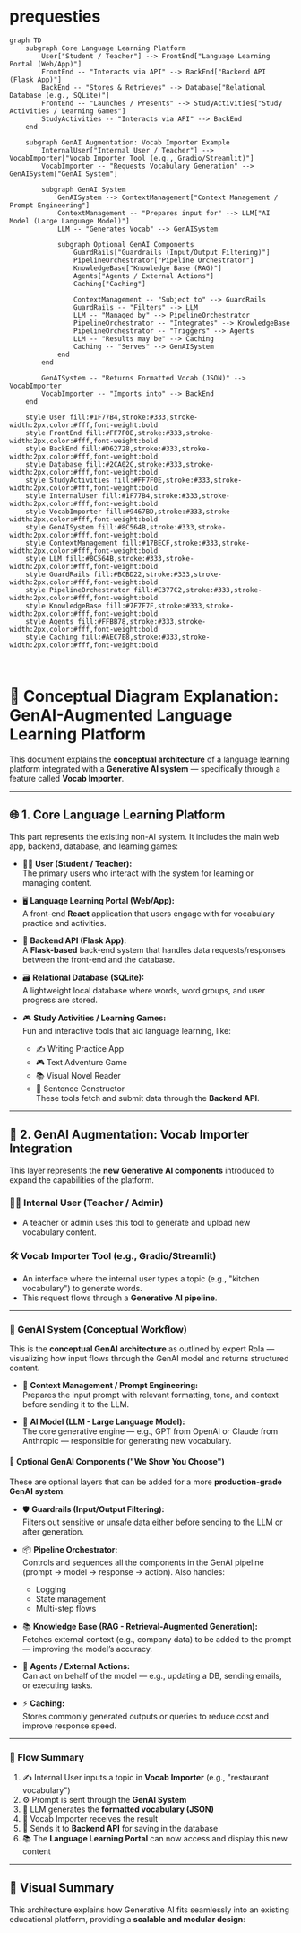 # prequesties
```mermaid
graph TD
    subgraph Core Language Learning Platform
        User["Student / Teacher"] --> FrontEnd["Language Learning Portal (Web/App)"]
        FrontEnd -- "Interacts via API" --> BackEnd["Backend API (Flask App)"]
        BackEnd -- "Stores & Retrieves" --> Database["Relational Database (e.g., SQLite)"]
        FrontEnd -- "Launches / Presents" --> StudyActivities["Study Activities / Learning Games"]
        StudyActivities -- "Interacts via API" --> BackEnd
    end

    subgraph GenAI Augmentation: Vocab Importer Example
        InternalUser["Internal User / Teacher"] --> VocabImporter["Vocab Importer Tool (e.g., Gradio/Streamlit)"]
        VocabImporter -- "Requests Vocabulary Generation" --> GenAISystem["GenAI System"]

        subgraph GenAI System
            GenAISystem --> ContextManagement["Context Management / Prompt Engineering"]
            ContextManagement -- "Prepares input for" --> LLM["AI Model (Large Language Model)"]
            LLM -- "Generates Vocab" --> GenAISystem

            subgraph Optional GenAI Components
                GuardRails["Guardrails (Input/Output Filtering)"]
                PipelineOrchestrator["Pipeline Orchestrator"]
                KnowledgeBase["Knowledge Base (RAG)"]
                Agents["Agents / External Actions"]
                Caching["Caching"]

                ContextManagement -- "Subject to" --> GuardRails
                GuardRails -- "Filters" --> LLM
                LLM -- "Managed by" --> PipelineOrchestrator
                PipelineOrchestrator -- "Integrates" --> KnowledgeBase
                PipelineOrchestrator -- "Triggers" --> Agents
                LLM -- "Results may be" --> Caching
                Caching -- "Serves" --> GenAISystem
            end
        end

        GenAISystem -- "Returns Formatted Vocab (JSON)" --> VocabImporter
        VocabImporter -- "Imports into" --> BackEnd
    end

    style User fill:#1F77B4,stroke:#333,stroke-width:2px,color:#fff,font-weight:bold
    style FrontEnd fill:#FF7F0E,stroke:#333,stroke-width:2px,color:#fff,font-weight:bold
    style BackEnd fill:#D62728,stroke:#333,stroke-width:2px,color:#fff,font-weight:bold
    style Database fill:#2CA02C,stroke:#333,stroke-width:2px,color:#fff,font-weight:bold
    style StudyActivities fill:#FF7F0E,stroke:#333,stroke-width:2px,color:#fff,font-weight:bold
    style InternalUser fill:#1F77B4,stroke:#333,stroke-width:2px,color:#fff,font-weight:bold
    style VocabImporter fill:#9467BD,stroke:#333,stroke-width:2px,color:#fff,font-weight:bold
    style GenAISystem fill:#8C564B,stroke:#333,stroke-width:2px,color:#fff,font-weight:bold
    style ContextManagement fill:#17BECF,stroke:#333,stroke-width:2px,color:#fff,font-weight:bold
    style LLM fill:#8C564B,stroke:#333,stroke-width:2px,color:#fff,font-weight:bold
    style GuardRails fill:#BCBD22,stroke:#333,stroke-width:2px,color:#fff,font-weight:bold
    style PipelineOrchestrator fill:#E377C2,stroke:#333,stroke-width:2px,color:#fff,font-weight:bold
    style KnowledgeBase fill:#7F7F7F,stroke:#333,stroke-width:2px,color:#fff,font-weight:bold
    style Agents fill:#FFBB78,stroke:#333,stroke-width:2px,color:#fff,font-weight:bold
    style Caching fill:#AEC7E8,stroke:#333,stroke-width:2px,color:#fff,font-weight:bold



```
# 🧠 Conceptual Diagram Explanation: GenAI-Augmented Language Learning Platform

This document explains the **conceptual architecture** of a language learning platform integrated with a **Generative AI system** — specifically through a feature called **Vocab Importer**.

---

## 🌐 1. Core Language Learning Platform

This part represents the existing non-AI system. It includes the main web app, backend, database, and learning games:

- 👩‍🏫 **User (Student / Teacher):**  
  The primary users who interact with the system for learning or managing content.

- 🖥️ **Language Learning Portal (Web/App):**  
  A front-end **React** application that users engage with for vocabulary practice and activities.

- 🔁 **Backend API (Flask App):**  
  A **Flask-based** back-end system that handles data requests/responses between the front-end and the database.

- 🗃️ **Relational Database (SQLite):**  
  A lightweight local database where words, word groups, and user progress are stored.

- 🎮 **Study Activities / Learning Games:**  
  Fun and interactive tools that aid language learning, like:
  - ✍️ Writing Practice App
  - 🎮 Text Adventure Game
  - 📚 Visual Novel Reader
  - 🧱 Sentence Constructor  
  These tools fetch and submit data through the **Backend API**.

---

## 🤖 2. GenAI Augmentation: Vocab Importer Integration

This layer represents the **new Generative AI components** introduced to expand the capabilities of the platform.

### 🧑‍💼 Internal User (Teacher / Admin)
- A teacher or admin uses this tool to generate and upload new vocabulary content.

### 🛠️ Vocab Importer Tool (e.g., Gradio/Streamlit)
- An interface where the internal user types a topic (e.g., "kitchen vocabulary") to generate words.
- This request flows through a **Generative AI pipeline**.

---

### 🧠 GenAI System (Conceptual Workflow)

This is the **conceptual GenAI architecture** as outlined by expert Rola — visualizing how input flows through the GenAI model and returns structured content.

- 🧰 **Context Management / Prompt Engineering:**  
  Prepares the input prompt with relevant formatting, tone, and context before sending it to the LLM.

- 🧠 **AI Model (LLM - Large Language Model):**  
  The core generative engine — e.g., GPT from OpenAI or Claude from Anthropic — responsible for generating new vocabulary.

#### 🧩 Optional GenAI Components ("We Show You Choose")

These are optional layers that can be added for a more **production-grade GenAI system**:

- 🛡️ **Guardrails (Input/Output Filtering):**  
  Filters out sensitive or unsafe data either before sending to the LLM or after generation.

- 📦 **Pipeline Orchestrator:**  
  Controls and sequences all the components in the GenAI pipeline (prompt → model → response → action). Also handles:
  - Logging
  - State management
  - Multi-step flows

- 📚 **Knowledge Base (RAG - Retrieval-Augmented Generation):**  
  Fetches external context (e.g., company data) to be added to the prompt — improving the model’s accuracy.

- 🤖 **Agents / External Actions:**  
  Can act on behalf of the model — e.g., updating a DB, sending emails, or executing tasks.

- ⚡ **Caching:**  
  Stores commonly generated outputs or queries to reduce cost and improve response speed.

---

### 🔁 Flow Summary

1. ✍️ Internal User inputs a topic in **Vocab Importer** (e.g., "restaurant vocabulary")
2. ⚙️ Prompt is sent through the **GenAI System**
3. 🧠 LLM generates the **formatted vocabulary (JSON)**
4. 📩 Vocab Importer receives the result
5. 🔄 Sends it to **Backend API** for saving in the database
6. 📚 The **Language Learning Portal** can now access and display this new content

---

## 🧱 Visual Summary

This architecture explains how Generative AI fits seamlessly into an existing educational platform, providing a **scalable and modular design**:



